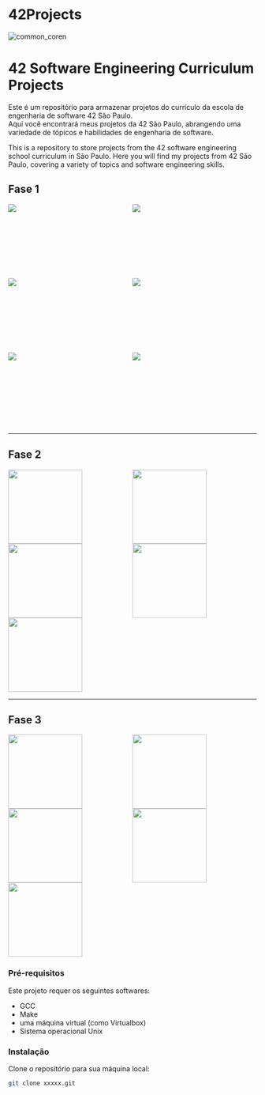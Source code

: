 # 42Projects
![common_coren](https://user-images.githubusercontent.com/18141491/211854913-bf188958-765a-4e3f-a371-8b50d4f60357.png)

# 42 Software Engineering Curriculum Projects

Este é um repositório para armazenar projetos do currículo da escola de engenharia de software 42 São Paulo.                                      
Aqui você encontrará meus projetos da 42 São Paulo, abrangendo uma variedade de tópicos e habilidades de engenharia de software.
<div>
This is a repository to store projects from the 42 software engineering school curriculum in São Paulo. 
Here you will find my projects from 42 São Paulo, covering a variety of topics and software engineering skills.

<div>
 <h2>Fase 1</h2>
 
</div>

 
<div style="display: grid; grid-template-columns: repeat(2, 1fr); grid-template-rows: repeat(3, 150px);">
    <a href="https://github.com/CamillaLourenco/42Projects/tree/main/libft">
        <img src="https://user-images.githubusercontent.com/18141491/212503826-073de1ec-3e69-497c-b588-72eb369e6078.png" class="img-small">
    </a>
    <a href="https://github.com/CamillaLourenco/42Projects/tree/main/gnl">
        <img src="https://user-images.githubusercontent.com/18141491/212504039-c9b3a020-2fb2-4b69-ade1-06824e849583.png" class="img-small">
    </a>
    <a href="https://github.com/CamillaLourenco/42Projects/tree/main/printf">
        <img src="https://user-images.githubusercontent.com/18141491/212504189-56fcbae1-1c65-4f30-abf7-da0f0e9cd081.png" class="img-small">
    </a>
    <a href="https://github.com/CamillaLourenco/42Projects/tree/main/borntobe">
        <img src="https://user-images.githubusercontent.com/18141491/212504264-b05aba78-5907-4082-afd6-38e5359895f6.png" class="img-small">
    </a>
    <a href="https://github.com/CamillaLourenco/42Projects/tree/main/fractol">
        <img src="https://user-images.githubusercontent.com/18141491/212504341-1ab0247c-b097-4e6d-8dfd-f11c40447b62.png" class="img-small">
    </a>
    <a href="https://github.com/CamillaLourenco/42Projects/tree/main/Pipex">
        <img src="https://user-images.githubusercontent.com/18141491/212504370-03c9f065-dc90-4b55-9605-d8f73f4b3720.png" class="img-small">
    </a>
</div>
  
------------------------------------------- 

## Fase 2

 
<div style="display: grid; grid-template-columns: repeat(2, 1fr); grid-template-rows: repeat(3, 150px);">
    <a href="https://github.com/CamillaLourenco/42Projects/tree/main/Push_swap">
        <img src="https://user-images.githubusercontent.com/18141491/213192271-8ef6cde7-4b00-4f05-aebc-24316cdfac62.png"  style="width:150px; height:150px;">
    </a>
    <a href="https://github.com/CamillaLourenco/42Projects/tree/main/minihell">
        <img src="https://user-images.githubusercontent.com/18141491/213192395-41225ab8-3c03-4b23-9f6e-cfaa33552a0e.png" style="width:150px; height:150px; style="width:50px; height:50px;">
    </a>
    <a href="https://github.com/CamillaLourenco/42Projects/tree/main/philo">
        <img src="https://user-images.githubusercontent.com/18141491/213192465-1f6c7031-4029-4f58-9214-fcad5494d2aa.png"  style="width:150px; height:150px; style="width:50px; height:50px; style="width:50px; height:50px;">
    </a>
    <a href="https://github.com/CamillaLourenco/42Projects/tree/main/net">
        <img src="https://user-images.githubusercontent.com/18141491/213192604-36c22a93-2c7e-4d50-959f-1266cae52f85.png"  style="width:150px; height:150px;">
    </a>
    <a href="https://github.com/CamillaLourenco/42Projects/tree/main/cub">
        <img src="https://user-images.githubusercontent.com/18141491/213192693-f77b0f34-bd80-46cd-9f3d-6ebc21efd16d.png"  style="width:150px; height:150px;">
    </a>
</div>

--------------------------------------------------------------

## Fase 3

 <div style="display: grid; grid-template-columns: repeat(2, 1fr); grid-template-rows: repeat(3, 150px);">
    <a href="https://github.com/CamillaLourenco/42Projects/tree/main/cpp">
        <img src="https://user-images.githubusercontent.com/18141491/213196688-ef2831ad-d50d-4107-8ab2-69987468e460.png" style="width:150px; height:150px;">
    </a>
    <a href="https://github.com/CamillaLourenco/42Projects/tree/main/count">
        <img src="https://user-images.githubusercontent.com/18141491/213196780-1752faa0-3fd7-4cf8-bd58-3176cce9b082.png" style="width:150px; height:150px;">
    </a>
    <a href="https://github.com/CamillaLourenco/42Projects/tree/main/incep">
        <img src="https://user-images.githubusercontent.com/18141491/213196884-8813aa1a-7c4e-4ad6-b770-1e707d854e5c.png"  style="width:150px; height:150px;">
    </a>
    <a href="https://github.com/CamillaLourenco/42Projects/tree/main/web">
        <img src="https://user-images.githubusercontent.com/18141491/213196935-100a4ecd-109c-4405-a431-c8632ec8e544.png"  style="width:150px; height:150px;">
    </a>
    <a href="https://github.com/CamillaLourenco/42Projects/tree/main/trans">
        <img src="https://user-images.githubusercontent.com/18141491/213197064-bd602313-f363-432d-8852-c552d6db0a48.png"  style="width:150px; height:150px;">
    </a>
</div>
 

### Pré-requisitos

Este projeto requer os seguintes softwares:
- GCC
- Make
- uma máquina virtual (como Virtualbox)
- Sistema operacional Unix

### Instalação

Clone o repositório para sua máquina local:
```sh
git clone xxxxx.git

```





 
